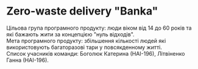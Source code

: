 # Zero-waste delivery "Banka"
  Цільова група програмного продукту: люди віком від 14 до 60 років та які бажають жити за концепцією "нуль відходів".</br>
  Мета програмного продукту: збільшення кількості людей які використовують багаторазові тари у повсякденному житті.</br>
  Список учасників команди: Боголюк Катерина (НАІ-196), Літвіненко Ганна (НАІ-196).
